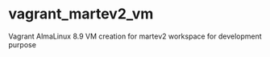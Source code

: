 # vagrant_martev2_vm
Vagrant AlmaLinux 8.9 VM creation for martev2 workspace for development purpose
